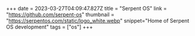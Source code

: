 +++
date = 2023-03-27T04:09:47.827Z
title = "Serpent OS"
link = "https://github.com/serpent-os"
thumbnail = "https://serpentos.com/static/logo_white.webp"
snippet="Home of Serpent OS development"
tags = ["os"]
+++
